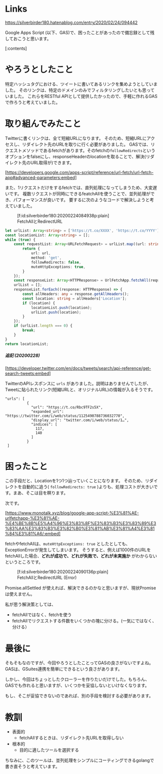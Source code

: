 <!-- 
title: Google Apps Script で FetchAllとRedirctURL の組み合わせは悪い
date: 2020-02-24T09:44:42+09:00
draft: false
description: description
image: 
icon: 😎
-->
# Links
https://silverbirder180.hatenablog.com/entry/2020/02/24/094442

Google Apps Script (以下、GAS)で、困ったことがあったので備忘録として残しておこうと思います。

[:contents]

# やろうとしたこと

特定ハッシュタグにおける、ツイートに書いてあるリンクを集めようとしていました。
そのリンクは、特定のドメインのみでフィルタリングしたいとも思っていました。
これらをRESTful APIとして提供したかったので、手軽に作れるGASで作ろうと考えていました。

# 取り組んでみたこと

Twitterに書くリンクは、全て短縮URLになります。
そのため、短縮URLにアクセスし、リダイレクト先のURLを取りに行く必要がありました。
GASでは、リクエストメソッドであるfetchがあります。そのfetchの`followRedirects`というオプションをfalseにし、responseHeaderのlocationを取ることで、解決(リダイレクト先のURL取得が)できます。

[https://developers.google.com/apps-script/reference/url-fetch/url-fetch-app#advanced-parameters:embed]

また、1リクエストだけをするfetchでは、直列処理になってしまうため、大変遅いです。
複数リクエストが同時にできるfeatchAllを使うことで、並列処理ができ、パフォーマンスが良いです。
要するに次のようなコードで解決しようと考えていました。

<figure title="FetchAllとRedirectURL">[f:id:silverbirder180:20200224084938p:plain]<figcaption>FetchAllとRedirectURL</figcaption></figure>

```typescript
let urlList: Array<string> = ['https://t.co/XXXX', 'https://t.co/YYYY'];
const locationList: Array<string> = [];
while (true) {
    const requestList: Array<URLFetchRequest> = urlList.map((url: string) => {
        return {
            url: url,
            method: 'get',
            followRedirects: false,
            muteHttpExceptions: true,
        }
    });
    const responseList: Array<HTTPResponse> = UrlFetchApp.fetchAll(requestList);
    urlList = [];
    responseList.forEach((response: HTTPResponse) => {
        const allHeaders: any = response.getAllHeaders();
        const location: string = allHeaders['Location'];
        if (location) {
            locationList.push(location);
            urlList.push(location);
        }
    });
    if (urlList.length === 0) {
        break;
    }
}
return locationList;
```

##### 追記 (20200228)

[https://developer.twitter.com/en/docs/tweets/search/api-reference/get-search-tweets:embed]

TwitterのAPIレスポンスに `urls` がありました。説明はありませんでしたが、Tweetに貼られたリンク(短縮URLと、オリジナルURL)の情報が入るそうです。

```
"urls": [
          {
            "url": "https://t.co/Rbc9TF2s5X",
            "expanded_url": "https://twitter.com/i/web/status/1125490788736032770",
            "display_url": "twitter.com/i/web/status/1…",
            "indices": [
              117,
              140
            ]
          }
 ]
```

# 困ったこと

この手段だと、Locationを1つ1つ辿っていくことになります。
そのため、リダイレクトを自動的に追う( `followRedirects: true` )よりも、処理コストが大きいです。まあ、そこは目を瞑ります。

次です。

[https://www.monotalk.xyz/blog/google-app-script-%E3%81%AE-urlfetchapp-%E3%81%AE-%E4%BE%8B%E5%A4%96%E3%83%8F%E3%83%B3%E3%83%89%E3%83%AA%E3%83%B3%E3%82%B0%E3%81%AB%E3%81%A4%E3%81%84%E3%81%A6/:embed]

fetchやfetchAllは、`muteHttpExceptions: true` としたとしても、ExceptionErrorが発生してしまいます。
そうすると、例えば1000件のURLをfetchAllした場合、<b>どれが成功で、どれが失敗で、どれが未実施か</b> がわからないというところです。

<figure title="FetchAllとRedirectURL (Error)">[f:id:silverbirder180:20200224090136p:plain]<figcaption>FetchAllとRedirectURL (Error)</figcaption></figure>

Promise.allSettled が使えれば、解決できるのかなと思いますが、現状Promiseは使えません。

私が思う解決策としては、

* fetchAllではなく、fetchを使う
* fetchAllでリクエストする件数をいくつかの塊に分ける。(一気にではなく、分ける）

# 最後に
そもそもなのですが、今回やろうとしたことってGASの良さがないですよね。
GASは、GSuites連携を簡単にできるという良さがあります。

しかし、今回はちょっとしたクローラーを作りたいだけでした。もちろん、GASでも作れると思いますが、いくつかを妥協しないといけなくなります。

もし、そこが妥協できないのであれば、別の手段を検討する必要があります。

# 教訓

* 表面的
  * fetchAllするときは、リダイレクト先URLを取得しない
* 根本的
  * 目的に適したツールを選択する

ちなみに、このツールは、並列処理をシンプルにコーティングできるgolangで書き直そうと考えています。
